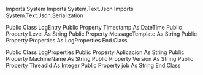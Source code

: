 ﻿Imports System
Imports System.Text.Json
Imports System.Text.Json.Serialization

Public Class LogEntry
    Public Property Timestamp As DateTime
    Public Property Level As String
    Public Property MessageTemplate As String
    Public Property Properties As LogProperties
End Class

Public Class LogProperties
    Public Property Aplicacion As String
    Public Property MachineName As String
    Public Property Version As String
    Public Property ThreadId As Integer
    Public Property job As String
End Class

